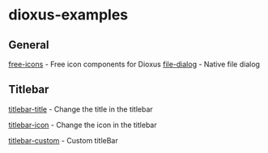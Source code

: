 # dioxus-examples

## General

[free-icons](/free-icons/src/main.rs) - Free icon components for Dioxus
[file-dialog](/file-dialog/src/main.rs) - Native file dialog

## Titlebar

[titlebar-title](/titlebar-title/src/main.rs) - Change the title in the titlebar

[titlebar-icon](/titlebar-icon/src/main.rs) - Change the icon in the titlebar

[titlebar-custom](/titlebar-custom/src/main.rs) - Custom titleBar